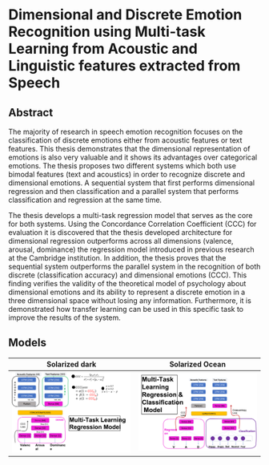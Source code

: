 # Dimensional and Discrete Emotion Recognition using Multi-task Learning from Acoustic and Linguistic features extracted from Speech

## Abstract
The majority of research in speech emotion recognition focuses on the classification
of discrete emotions either from acoustic features or text features. This thesis demonstrates that the dimensional representation of emotions is also very valuable and it shows
its advantages over categorical emotions. The thesis proposes two different systems which
both use bimodal features (text and acoustics) in order to recognize discrete and dimensional emotions. A sequential system that first performs dimensional regression and then
classification and a parallel system that performs classification and regression at the same
time.

The thesis develops a multi-task regression model that serves as the core for both systems. Using the Concordance Correlation Coefficient (CCC) for evaluation it is discovered that the thesis developed architecture for dimensional regression outperforms across
all dimensions (valence, arousal, dominance) the regression model introduced in previous
research at the Cambridge institution. In addition, the thesis proves that the sequential
system outperforms the parallel system in the recognition of both discrete (classification
accuracy) and dimensional emotions (CCC). This finding verifies the validity of the theoretical model of psychology about dimensional emotions and its ability to represent a
discrete emotion in a three dimensional space without losing any information. Furthermore, it is demonstrated how transfer learning can be used in this specific task to improve
the results of the system.


## Models 
Solarized dark             |  Solarized Ocean
:-------------------------:|:-------------------------:
![](img/mtl-regression-model.png)  |  ![](img/mtl-regression-class-model.png)
